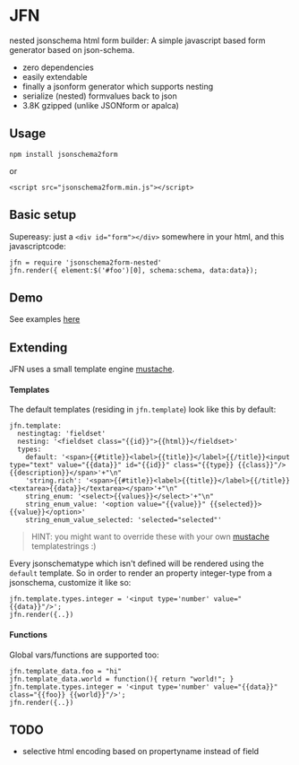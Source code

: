 JFN
===

<img alt="" src="http://www.gifbin.com/bin/102009/1254478578_robot_hand.gif"/><br>
nested jsonschema html form builder: A simple javascript based form generator based on json-schema.

* zero dependencies
* easily extendable 
* finally a jsonform generator which supports nesting
* serialize (nested) formvalues back to json
* 3.8K gzipped (unlike JSONform or apalca)

## Usage 

    npm install jsonschema2form

or 
    
    <script src="jsonschema2form.min.js"></script>

## Basic setup

Supereasy: just a `<div id="form"></div>` somewhere in your html, and this javascriptcode:

    jfn = require 'jsonschema2form-nested'
    jfn.render({ element:$('#foo')[0], schema:schema, data:data});

## Demo

See examples [here](https://rawgit.com/coderofsalvation/jsonschema2form-nested/master/test/test.html)

## Extending 

JFN uses a small template engine [mustache](https://www.npmjs.com/package/micromustache).

#### Templates

The default templates (residing in `jfn.template`) look like this by default:

    jfn.template:
      nestingtag: 'fieldset'
      nesting: '<fieldset class="{{id}}">{{html}}</fieldset>'
      types:
        default: '<span>{{#title}}<label>{{title}}</label>{{/title}}<input type="text" value="{{data}}" id="{{id}}" class="{{type}} {{class}}"/>{{description}}</span>'+"\n"
        'string.rich': '<span>{{#title}}<label>{{title}}</label>{{/title}}<textarea>{{data}}</textarea></span>'+"\n"
        string_enum: '<select>{{values}}</select>'+"\n"
        string_enum_value: '<option value="{{value}}" {{selected}}>{{value}}</option>'
        string_enum_value_selected: 'selected="selected"'
    
> HINT: you might want to override these with your own [mustache](https://www.npmjs.com/package/micromustache) templatestrings :)

Every jsonschematype which isn't defined will be rendered using the `default` template.
So in order to render an property integer-type from a jsonschema, customize it like so:

    jfn.template.types.integer = '<input type='number' value="{{data}}"/>';
    jfn.render({..})

#### Functions

Global vars/functions are supported too:

    jfn.template_data.foo = "hi"
    jfn.template_data.world = function(){ return "world!"; }
    jfn.template.types.integer = '<input type='number' value="{{data}}" class="{{foo}} {{world}}"/>';
    jfn.render({..})

## TODO

* selective html encoding based on propertyname instead of field
